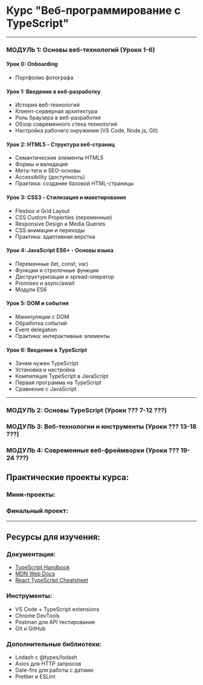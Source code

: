 # Курс "Веб-программирование с TypeScript"

---

### **МОДУЛЬ 1: Основы веб-технологий (Уроки 1-6)**

#### **Урок 0: Onboarding**
- Портфолио фотографа

#### **Урок 1: Введение в веб-разработку**
- История веб-технологий
- Клиент-серверная архитектура
- Роль браузера в веб-разработке
- Обзор современного стека технологий
- Настройка рабочего окружения (VS Code, Node.js, Git)

#### **Урок 2: HTML5 - Структура веб-страниц**
- Семантические элементы HTML5
- Формы и валидация
- Мета-теги и SEO-основы
- Accessibility (доступность)
- Практика: создание базовой HTML-страницы

#### **Урок 3: CSS3 - Стилизация и макетирование**
- Flexbox и Grid Layout
- CSS Custom Properties (переменные)
- Responsive Design и Media Queries
- CSS анимации и переходы
- Практика: адаптивная верстка

#### **Урок 4: JavaScript ES6+ - Основы языка**
- Переменные (let, const, var)
- Функции и стрелочные функции
- Деструктуризация и spread-оператор
- Promises и async/await
- Модули ES6

#### **Урок 5: DOM и события**
- Манипуляции с DOM
- Обработка событий
- Event delegation
- Практика: интерактивные элементы

#### **Урок 6: Введение в TypeScript**
- Зачем нужен TypeScript
- Установка и настройка
- Компиляция TypeScript в JavaScript
- Первая программа на TypeScript
- Сравнение с JavaScript

---

### **МОДУЛЬ 2: Основы TypeScript (Уроки ??? 7-12 ???)**

### **МОДУЛЬ 3: Веб-технологии и инструменты (Уроки ??? 13-18 ???)**

### **МОДУЛЬ 4: Современные веб-фреймворки (Уроки ??? 19-24 ???)**

## **Практические проекты курса:**

### **Мини-проекты:**

### **Финальный проект:**

---

## **Ресурсы для изучения:**

### **Документация:**
- [TypeScript Handbook](https://www.typescriptlang.org/docs/)
- [MDN Web Docs](https://developer.mozilla.org/)
- [React TypeScript Cheatsheet](https://react-typescript-cheatsheet.netlify.app/)

### **Инструменты:**
- VS Code + TypeScript extensions
- Chrome DevTools
- Postman для API тестирования
- Git и GitHub

### **Дополнительные библиотеки:**
- Lodash с @types/lodash
- Axios для HTTP запросов
- Date-fns для работы с датами
- Prettier и ESLint
